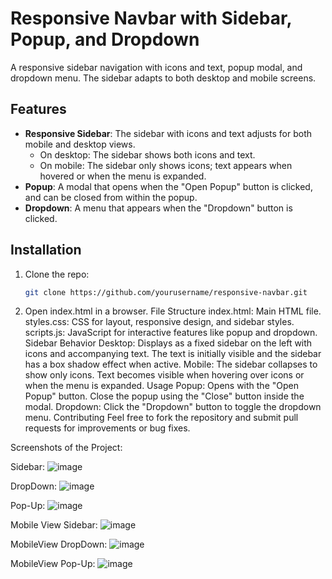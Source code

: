 # Responsive Navbar with Sidebar, Popup, and Dropdown

A responsive sidebar navigation with icons and text, popup modal, and dropdown menu. The sidebar adapts to both desktop and mobile screens.

## Features

- **Responsive Sidebar**: The sidebar with icons and text adjusts for both mobile and desktop views.
  - On desktop: The sidebar shows both icons and text.
  - On mobile: The sidebar only shows icons; text appears when hovered or when the menu is expanded.
- **Popup**: A modal that opens when the "Open Popup" button is clicked, and can be closed from within the popup.
- **Dropdown**: A menu that appears when the "Dropdown" button is clicked.

## Installation

1. Clone the repo:
   ```bash
   git clone https://github.com/yourusername/responsive-navbar.git
2. Open index.html in a browser.
File Structure
index.html: Main HTML file.
styles.css: CSS for layout, responsive design, and sidebar styles.
scripts.js: JavaScript for interactive features like popup and dropdown.
Sidebar Behavior
Desktop: Displays as a fixed sidebar on the left with icons and accompanying text.
The text is initially visible and the sidebar has a box shadow effect when active.
Mobile: The sidebar collapses to show only icons. Text becomes visible when hovering over icons or when the menu is expanded.
Usage
Popup: Opens with the "Open Popup" button. Close the popup using the "Close" button inside the modal.
Dropdown: Click the "Dropdown" button to toggle the dropdown menu.
Contributing
Feel free to fork the repository and submit pull requests for improvements or bug fixes.

Screenshots of the Project:

Sidebar:
![image](https://github.com/user-attachments/assets/c5c51a85-9c69-42c8-adab-54d3bfa00919)

DropDown:
![image](https://github.com/user-attachments/assets/56b74af8-f9a8-4776-a7e3-0fc0662d4be8)

Pop-Up:
![image](https://github.com/user-attachments/assets/c904c694-9e50-424b-8853-38b4cf2f0ab8)

Mobile View Sidebar:
![image](https://github.com/user-attachments/assets/43ca28a4-0229-4f63-8ca9-2b8cf620a6f6)

MobileView DropDown:
![image](https://github.com/user-attachments/assets/4a3091b8-376a-48a3-a64f-2395d758cd93)

MobileView Pop-Up:
![image](https://github.com/user-attachments/assets/c69c1203-bcbd-490d-a950-44f55eb4ccb4)


